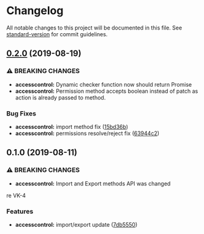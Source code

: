 # Changelog

All notable changes to this project will be documented in this file. See [standard-version](https://github.com/conventional-changelog/standard-version) for commit guidelines.

## [0.2.0](https://github.com/uamanager/arac/compare/v0.1.0...v0.2.0) (2019-08-19)


### ⚠ BREAKING CHANGES

* **accesscontrol:** Dynamic checker function now should return Promise<boolean>
* **accesscontrol:** Permission method accepts boolean instead of patch as action is already passed to
method.

### Bug Fixes

* **accesscontrol:** import method fix ([15bd36b](https://github.com/uamanager/arac/commit/15bd36b))
* **accesscontrol:** permissions resolve/reject fix ([63944c2](https://github.com/uamanager/arac/commit/63944c2))

## 0.1.0 (2019-08-11)


### ⚠ BREAKING CHANGES

* **accesscontrol:** Import and Export methods API was changed

re VK-4

### Features

* **accesscontrol:** import/export update ([7db5550](https://github.com/uamanager/arac/commit/7db5550))

